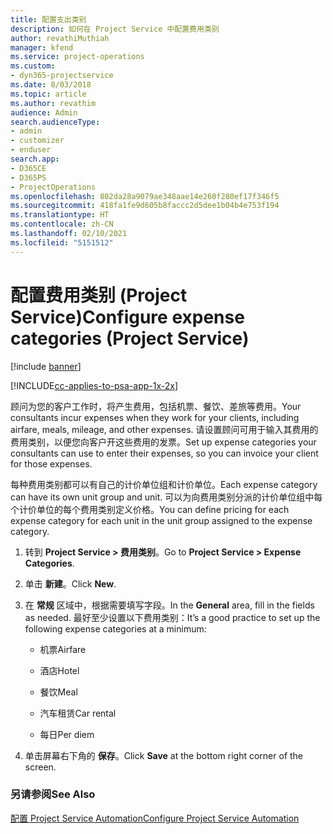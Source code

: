 ```yaml
---
title: 配置支出类别
description: 如何在 Project Service 中配置费用类别
author: revathiMuthiah
manager: kfend
ms.service: project-operations
ms.custom:
- dyn365-projectservice
ms.date: 8/03/2018
ms.topic: article
ms.author: revathim
audience: Admin
search.audienceType:
- admin
- customizer
- enduser
search.app:
- D365CE
- D365PS
- ProjectOperations
ms.openlocfilehash: 802da28a9079ae348aae14e260f280ef17f346f5
ms.sourcegitcommit: 418fa1fe9d605b8faccc2d5dee1b04b4e753f194
ms.translationtype: HT
ms.contentlocale: zh-CN
ms.lasthandoff: 02/10/2021
ms.locfileid: "5151512"
---
```

# <a name="configure-expense-categories-project-service"></a><span data-ttu-id="1a607-103">配置费用类别 (Project Service)</span><span class="sxs-lookup"><span data-stu-id="1a607-103">Configure expense categories (Project Service)</span></span>

[!include [banner](../includes/psa-now-project-operations.md)]

[!INCLUDE[cc-applies-to-psa-app-1x-2x](../includes/cc-applies-to-psa-app-1x-2x.md)]

<span data-ttu-id="1a607-104">顾问为您的客户工作时，将产生费用，包括机票、餐饮、差旅等费用。</span><span class="sxs-lookup"><span data-stu-id="1a607-104">Your consultants incur expenses when they work for your clients, including airfare, meals, mileage, and other expenses.</span></span> <span data-ttu-id="1a607-105">请设置顾问可用于输入其费用的费用类别，以便您向客户开这些费用的发票。</span><span class="sxs-lookup"><span data-stu-id="1a607-105">Set up expense categories your consultants can use to enter their expenses, so you can invoice your client for those expenses.</span></span>  
  
<span data-ttu-id="1a607-106">每种费用类别都可以有自己的计价单位组和计价单位。</span><span class="sxs-lookup"><span data-stu-id="1a607-106">Each expense category can have its own unit group and unit.</span></span> <span data-ttu-id="1a607-107">可以为向费用类别分派的计价单位组中每个计价单位的每个费用类别定义价格。</span><span class="sxs-lookup"><span data-stu-id="1a607-107">You can define pricing for each expense category for each unit in the unit group assigned to the expense category.</span></span>  
  
1.  <span data-ttu-id="1a607-108">转到 **Project Service > 费用类别**。</span><span class="sxs-lookup"><span data-stu-id="1a607-108">Go to **Project Service > Expense Categories**.</span></span>  
  
2.  <span data-ttu-id="1a607-109">单击 **新建**。</span><span class="sxs-lookup"><span data-stu-id="1a607-109">Click **New**.</span></span>  
  
3.  <span data-ttu-id="1a607-110">在 **常规** 区域中，根据需要填写字段。</span><span class="sxs-lookup"><span data-stu-id="1a607-110">In the **General** area, fill in the fields as needed.</span></span> <span data-ttu-id="1a607-111">最好至少设置以下费用类别：</span><span class="sxs-lookup"><span data-stu-id="1a607-111">It’s a good practice to set up the following expense categories at a minimum:</span></span>  
  
    -   <span data-ttu-id="1a607-112">机票</span><span class="sxs-lookup"><span data-stu-id="1a607-112">Airfare</span></span>  
  
    -   <span data-ttu-id="1a607-113">酒店</span><span class="sxs-lookup"><span data-stu-id="1a607-113">Hotel</span></span>  
  
    -   <span data-ttu-id="1a607-114">餐饮</span><span class="sxs-lookup"><span data-stu-id="1a607-114">Meal</span></span>  
  
    -   <span data-ttu-id="1a607-115">汽车租赁</span><span class="sxs-lookup"><span data-stu-id="1a607-115">Car rental</span></span>  
  
    -   <span data-ttu-id="1a607-116">每日</span><span class="sxs-lookup"><span data-stu-id="1a607-116">Per diem</span></span>  
  
4.  <span data-ttu-id="1a607-117">单击屏幕右下角的 **保存**。</span><span class="sxs-lookup"><span data-stu-id="1a607-117">Click **Save** at the bottom right corner of the screen.</span></span>  
  
### <a name="see-also"></a><span data-ttu-id="1a607-118">另请参阅</span><span class="sxs-lookup"><span data-stu-id="1a607-118">See Also</span></span>  
 [<span data-ttu-id="1a607-119">配置 Project Service Automation</span><span class="sxs-lookup"><span data-stu-id="1a607-119">Configure Project Service Automation</span></span>](../psa/configure.md)
